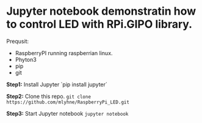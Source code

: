 # Jupyter notebook demonstratin how to control LED with RPi.GIPO library.

Prequsit:
* RaspberryPI running raspberrian linux.
* Phyton3
* pip
* git

**Step1:**
Install Jupyter
´pip install jupyter´

**Step2:**
Clone this repo.
`git clone https://github.com/mlyhne/RaspberryPi_LED.git`

**Step3:**
Start Jupyter notebook
`jupyter notebook`
